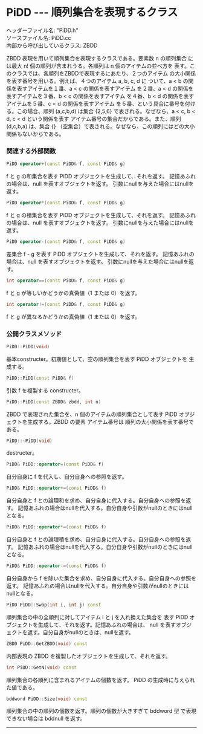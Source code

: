# PiDD  --- 順列集合を表現するクラス

ヘッダーファイル名: "PiDD.h"  
ソースファイル名: PiDD.cc  
内部から呼び出しているクラス: ZBDD

ZBDD 表現を用いて順列集合を表現するクラスである。要素数 n の順列集合
には最大 n! 個の順列が含まれうる。各順列は n 個のアイテムの並べ方を
表す。このクラスでは、各順列をZBDDで表現するにあたり、２つのアイテム
の大小関係を表す番号を用いる。例えば、４つのアイテム a, b, c, d に
ついて、a < b の関係を表すアイテムを１番、a < c の関係を表すアイテム
を２番、a < d の関係を表すアイテムを３番、b < c の関係を表すアイテム
を４番、b < d の関係を表すアイテムを５番、c < d の関係を表すアイテム
を６番、という具合に番号を付ける。この場合、順列 (a,c,b,d) は集合
{2,5,6} で表される。なぜなら、a < c, b < d, c < d という関係を表す
アイテム番号の集合だからである。また、順列 (d,c,b,a) は、集合
{} （空集合）で表される。なぜなら、この順列にはどの大小関係もないからである。

### 関連する外部関数

```cpp
PiDD operator+(const PiDD& f, const PiDD& g)
```

f と g の和集合を表す PiDD オブジェクトを生成して、それを返す。
記憶あふれの場合は、null を表すオブジェクトを返す。
引数にnullを与えた場合にはnullを返す。

```cpp
PiDD operator*(const PiDD& f, const PiDD& g)
```

f と g の積集合を表す PiDD オブジェクトを生成して、それを返す。
記憶あふれの場合は、null を表すオブジェクトを返す。
引数にnullを与えた場合にはnullを返す。

```cpp
PiDD operator-(const PiDD& f, const PiDD& g)
```

差集合 f - g を表す PiDD オブジェクトを生成して、それを返す。
記憶あふれの場合は、null を表すオブジェクトを返す。
引数にnullを与えた場合にはnullを返す。

```cpp
int operator==(const PiDD& f, const PiDD& g)
```

f と g が等しいかどうかの真偽値（1 または 0）を返す。

```cpp
int operator!=(const PiDD& f, const PiDD& g)
```

f と g が異なるかどうかの真偽値（1 または 0）を返す。

### 公開クラスメソッド

```cpp
PiDD::PiDD(void)
```

基本constructer。初期値として、空の順列集合を表す PiDD オブジェクトを
生成する。

```cpp
PiDD::PiDD(const PiDD& f)
```

引数 f を複製する constructer。

```cpp
PiDD::PiDD(const ZBDD& zbdd, int n)
```

ZBDD で表現された集合を、n 個のアイテムの順列集合として表す 
PiDD オブジェクトを生成する。ZBDD の要素 アイテム番号は
順列の大小関係を表す番号である。

```cpp
PiDD::~PiDD(void)
```

destructer。

```cpp
PiDD& PiDD::operator=(const PiDD& f)
```

自分自身に f を代入し、自分自身への参照を返す。

```cpp
PiDD& PiDD::operator+=(const PiDD& f)
```

自分自身と f との論理和を求め、自分自身に代入する。自分自身への参照を返す。
記憶あふれの場合はnullを代入する。自分自身や引数がnullのときにはnullとなる。

```cpp
PiDD& PiDD::operator*=(const PiDD& f)
```

自分自身と f との論理積を求め、自分自身に代入する。自分自身への参照を返す。
記憶あふれの場合はnullを代入する。自分自身や引数がnullのときにはnullとなる。

```cpp
PiDD& PiDD::operator-=(const PiDD& f)
```

自分自身から f を除いた集合を求め、自分自身に代入する。自分自身への参照を返す。
記憶あふれの場合はnullを代入する。自分自身や引数がnullのときにはnullとなる。

```cpp
PiDD PiDD::Swap(int i, int j) const
```

順列集合の中の全順列に対してアイテム i と j を入れ換えた集合を
表す PiDD オブジェクトを生成して、それを返す。記憶あふれの場合は、
null を表すオブジェクトを返す。自分自身がnullのときは、nullを返す。

```cpp
ZBDD PiDD::GetZBDD(void) const
```

内部表現の ZBDD を複製したオブジェクトを生成して、それを返す。

```cpp
int PiDD::GetN(void) const
```

順列集合の各順列に含まれるアイテムの個数を返す。
PiDD の生成時に与えられた値である。

```cpp
bddword PiDD::Size(void) const
```

順列集合の中の順列の個数を返す。順列の個数が大きすぎて bddword 型
で表現できない場合は bddnull を返す。

---

